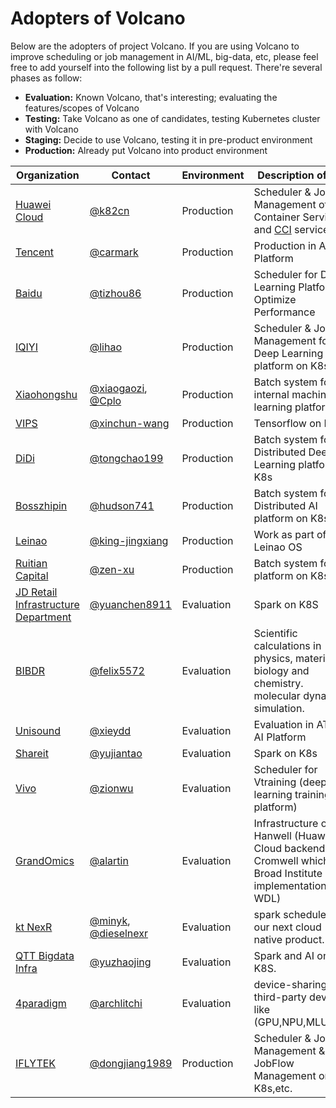 # Adopters of Volcano

Below are the adopters of project Volcano. If you are using Volcano to improve scheduling or job management in AI/ML, big-data, etc,
please feel free to add yourself into the following list by a pull request. There're several phases as follow:

* **Evaluation:** Known Volcano, that's interesting; evaluating the features/scopes of Volcano
* **Testing:** Take Volcano as one of candidates, testing Kubernetes cluster with Volcano
* **Staging:** Decide to use Volcano, testing it in pre-product environment
* **Production:** Already put Volcano into product environment

| Organization | Contact | Environment | Description of Use |
| ------------ | ------- | ----------- | ------------------ |
| [Huawei Cloud](https://www.huaweicloud.com/intl/en-us/) |[@k82cn](https://github.com/k82cn)| Production | Scheduler & Job Management of AI Container Service and [CCI](https://www.huaweicloud.com/product/cci.html) service |
| [Tencent](https://www.tencent.com/zh-cn) |[@carmark](https://github.com/carmark)| Production | Production in AI Platform |
| [Baidu](https://baidu.com/) |[@tizhou86](https://github.com/tizhou86)| Production | Scheduler for Deep Learning Platform to Optimize Performance |
| [IQIYI](https://www.iqiyi.com/) | [@lihao](https://github.com/silenceli)| Production | Scheduler & Job Management for Deep Learning platform on K8s |
| [Xiaohongshu](https://www.xiaohongshu.com/) | [@xiaogaozi](https://github.com/xiaogaozi), [@Cplo](https://github.com/Cplo) | Production | Batch system for internal machine learning platform |
| [VIPS](https://www.vip.com/) | [@xinchun-wang](https://github.com/xinchun-wang) | Production | Tensorflow on K8s |
| [DiDi](https://www.didiglobal.com/) | [@tongchao199](https://github.com/tongchao199) | Production | Batch system for Distributed Deep Learning platform on K8s |
| [Bosszhipin](https://www.zhipin.com/?sid=sem_pz_bdpc_dasou_title) | [@hudson741](https://github.com/hudson741) | Production | Batch system for Distributed AI platform on K8s |
| [Leinao](http://www.leinao.ai/) | [@king-jingxiang](https://github.com/king-jingxiang) | Production | Work as part of Leinao OS |
| [Ruitian Capital](https://www.ruitiancapital.com/#/) | [@zen-xu](https://github.com/zen-xu) | Production | Batch system for AI platform on K8s |
| [JD Retail Infrastructure Department](https://jd.com/) |[@yuanchen8911](https://github.com/yuanchen8911)| Evaluation | Spark on K8S  |
| [BIBDR](http://www.bibdr.org/en/) |[@felix5572](https://github.com/felix5572)| Evaluation | Scientific calculations in physics, materials , biology and chemistry. molecular dynamics simulation. |
| [Unisound](https://www.unisound.com/) |[@xieydd](https://github.com/xieydd)| Evaluation | Evaluation in ATLAS AI Platform |
| [Shareit](https://www.ushareit.com/) | [@yujiantao](https://github.com/yujiantao) | Evaluation | Spark on K8s |
| [Vivo](https://www.vivo.com/) | [@zionwu](https://github.com/zionwu) | Evaluation | Scheduler for Vtraining (deep learning training platform) |
| [GrandOmics](https://www.grandomics.com/) |[@alartin](https://github.com/alartin)| Evaluation | Infrastructure of Hanwell (Huawei Cloud backend of Cromwell which is a Broad Institute implementation of WDL) |
| [kt NexR](https://www.ktnexr.com) |[@minyk](https://github.com/minyk), [@dieselnexr](https://github.com/dieselnexr)| Evaluation | spark scheduler of our next cloud native product. |
| [QTT Bigdata Infra](https://ir.qutoutiao.net/) |[@yuzhaojing](https://github.com/yuzhaojing) | Evaluation | Spark and AI on K8S. |
| [4paradigm](http://4paradigm.com/) |[@archlitchi](https://github.com/archlitchi) | Evaluation | device-sharing for third-party devices like (GPU,NPU,MLU),etc. |
| [IFLYTEK](https://www.iflytek.com/) |[@dongjiang1989](https://github.com/dongjiang1989) | Production | Scheduler & Job Management & JobFlow Management on K8s,etc. |
